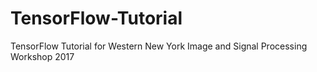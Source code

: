 # TensorFlow-Tutorial
TensorFlow Tutorial for Western New York Image and Signal Processing Workshop 2017
